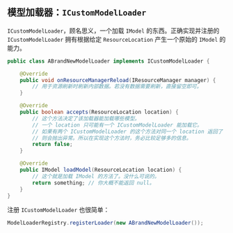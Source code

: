 ## 模型加载器：`ICustomModelLoader`

`ICustomModelLoader`，顾名思义，一个加载 `IModel` 的东西。正确实现并注册的 `ICustomModelLoader` 拥有根据给定 `ResourceLocation` 产生一个原始的 `IModel` 的能力。

```java
public class ABrandNewModelLoader implements ICustomModelLoader {

    @Override
    public void onResourceManagerReload(IResourceManager manager) {
        // 用于资源刷新时刷新内部数据。若没有数据需要刷新，直接留空即可。
    }

    @Override
    public boolean accepts(ResourceLocation location) {
        // 这个方法决定了该加载器能加载哪些模型。
        // 一个 location 只可能有一个 ICustomModelLoader 能加载它。
        // 如果有两个 ICustomModelLoader 的这个方法对同一个 location 返回了 true，
        // 则会抛出异常。所以在实现这个方法时，务必比较足够多的信息。
        return false;
    }

    @Override
    public IModel loadModel(ResourceLocation location) {
        // 这个就是加载 IModel 的方法了。没什么可说的。
        return something; // 你大概不能返回 null。
    }
}
```

注册 `ICustomModelLoader` 也很简单：

```java
ModelLoaderRegistry.registerLoader(new ABrandNewModelLoader());
```

